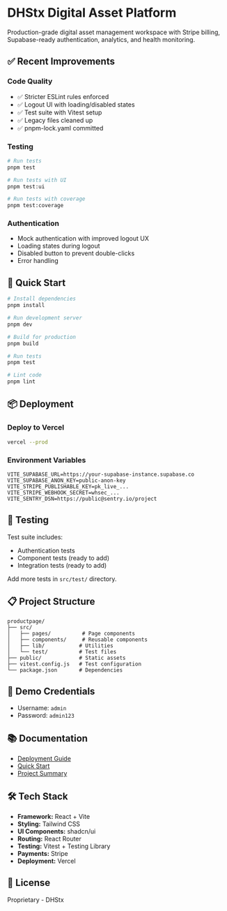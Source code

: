# DHStx Digital Asset Platform

Production-grade digital asset management workspace with Stripe billing, Supabase-ready authentication, analytics, and health monitoring.

## ✅ Recent Improvements

### Code Quality
- ✅ Stricter ESLint rules enforced
- ✅ Logout UI with loading/disabled states
- ✅ Test suite with Vitest setup
- ✅ Legacy files cleaned up
- ✅ pnpm-lock.yaml committed

### Testing
```bash
# Run tests
pnpm test

# Run tests with UI
pnpm test:ui

# Run tests with coverage
pnpm test:coverage
```

### Authentication
- Mock authentication with improved logout UX
- Loading states during logout
- Disabled button to prevent double-clicks
- Error handling

## 🚀 Quick Start

```bash
# Install dependencies
pnpm install

# Run development server
pnpm dev

# Build for production
pnpm build

# Run tests
pnpm test

# Lint code
pnpm lint
```

## 📦 Deployment

### Deploy to Vercel
```bash
vercel --prod
```

### Environment Variables
```
VITE_SUPABASE_URL=https://your-supabase-instance.supabase.co
VITE_SUPABASE_ANON_KEY=public-anon-key
VITE_STRIPE_PUBLISHABLE_KEY=pk_live_...
VITE_STRIPE_WEBHOOK_SECRET=whsec_...
VITE_SENTRY_DSN=https://public@sentry.io/project
```

## 🧪 Testing

Test suite includes:
- Authentication tests
- Component tests (ready to add)
- Integration tests (ready to add)

Add more tests in `src/test/` directory.

## 📋 Project Structure

```
productpage/
├── src/
│   ├── pages/          # Page components
│   ├── components/     # Reusable components
│   ├── lib/           # Utilities
│   └── test/          # Test files
├── public/            # Static assets
├── vitest.config.js   # Test configuration
└── package.json       # Dependencies
```

## 🔐 Demo Credentials

- Username: `admin`
- Password: `admin123`

## 📚 Documentation

- [Deployment Guide](./DEPLOYMENT.md)
- [Quick Start](./QUICKSTART.md)
- [Project Summary](./PROJECT_SUMMARY.md)

## 🛠️ Tech Stack

- **Framework:** React + Vite
- **Styling:** Tailwind CSS
- **UI Components:** shadcn/ui
- **Routing:** React Router
- **Testing:** Vitest + Testing Library
- **Payments:** Stripe
- **Deployment:** Vercel

## 📝 License

Proprietary - DHStx
